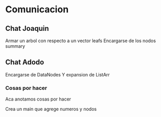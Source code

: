 # Comunicacion

## Chat Joaquin

Armar un arbol con respecto a un vector leafs
Encargarse de los nodos summary

## Chat Adodo

Encargarse de DataNodes
Y expansion de ListArr

### Cosas por hacer

Aca anotamos cosas por hacer

Crea un main que agrege numeros y nodos
